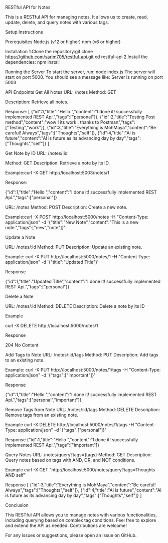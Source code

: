 RESTful API for Notes

This is a RESTful API for managing notes. It allows us to create, read, update, delete, and query notes with various tags.

Setup Instructions

Prerequisites
Node.js (v12 or higher)
npm (v6 or higher)

Installation
 1.Clone the repository:git clone https://github.com/sarim705/restful-api.git
  cd restful-api
 2.Install the dependencies:
 npm install
 
Running the Server
To start the server, run:
node index.js
The server will start on port 5000. You should see a message like:
Server is running on port 5003


API Endpoints
Get All Notes
URL: /notes 
Method: GET

Description: Retrieve all notes.

Response:
[
    {"id":1,"title":"Hello ","content":"I done it! successfully implemented REST Api.","tags":["personal"]},
    {"id":2,"title":"Testing Post method","content":"wow ! its work . thanks to Postman","tags":["Testing","work"]},
    {"id":3,"title":"Everything is MohMaya","content":"Be careful! Always","tags":["Thoughts","self"]},
    {"id":4,"title":"AI is future","content":"AI is future as its advancing day by day","tags":["Thoughts","self"]}
]

Get Note by ID
URL: /notes/:id

Method: GET
Description: Retrieve a note by its ID.

Example:curl -X GET http://localhost:5003/notes/1

Response:

{"id":1,"title":"Hello ","content":"I done it! successfully implemented REST Api.","tags":["personal"]}

URL: /notes
Method: POST
Description: Create a new note.

Example:curl -X POST http://localhost:5000/notes -H "Content-Type: application/json" -d '{"title":"New Note","content":"This is a new note.","tags":["new","note"]}'

Update a Note

URL: /notes/:id
Method: PUT
Description: Update an existing note.

Example: curl -X PUT http://localhost:5000/notes/1 -H "Content-Type: application/json" -d '{"title":"Updated Title"}'

Response

{"id":1,"title":"Updated Title","content":"I done it! successfully implemented REST Api.","tags":["personal"]}

Delete a Note

URL: /notes/:id
Method: DELETE
Description: Delete a note by its ID

Example 

curl -X DELETE http://localhost:5000/notes/1

Response

204 No Content

Add Tags to Note
URL: /notes/:id/tags
Method: PUT
Description: Add tags to an existing note.

Example:
curl -X PUT http://localhost:5000/notes/1/tags -H "Content-Type: application/json" -d '{"tags":["important"]}'

Response

{"id":1,"title":"Hello ","content":"I done it! successfully implemented REST Api.","tags":["personal","important"]}

Remove Tags from Note
URL: /notes/:id/tags
Method: DELETE
Description: Remove tags from an existing note.

Example
curl -X DELETE http://localhost:5000/notes/1/tags -H "Content-Type: application/json" -d '{"tags":["personal"]}'

Response
{"id":1,"title":"Hello ","content":"I done it! successfully implemented REST Api.","tags":["important"]}

Query Notes
URL: /notes/query?tags={tags}
Method: GET
Description: Query notes based on tags with AND, OR, and NOT conditions.

Example
curl -X GET "http://localhost:5000/notes/query?tags=Thoughts AND self"

Response
[
    {"id":3,"title":"Everything is MohMaya","content":"Be careful! Always","tags":["Thoughts","self"]},
    {"id":4,"title":"AI is future","content":"AI is future as its advancing day by day","tags":["Thoughts","self"]}
]


Conclusion

This RESTful API allows you to manage notes with various functionalities, including querying based on complex tag conditions. Feel free to explore and extend the API as needed. Contributions are welcome!

For any issues or suggestions, please open an issue on GitHub.




